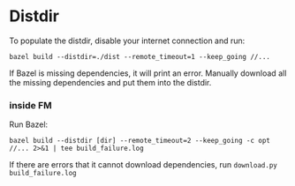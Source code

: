 # Distdir

To populate the distdir, disable your internet connection and run:

```
bazel build --distdir=./dist --remote_timeout=1 --keep_going //...
```

If Bazel is missing dependencies, it will print an error. Manually download all
the missing dependencies and put them into the distdir.

### inside FM

Run Bazel:

```
bazel build --distdir [dir] --remote_timeout=2 --keep_going -c opt //... 2>&1 | tee build_failure.log
```

If there are errors that it cannot download dependencies, run
`download.py build_failure.log`
